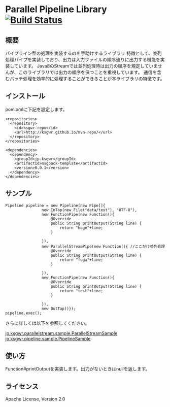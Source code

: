 # Parallel Pipeline Library [![Build Status](https://travis-ci.org/ksgwr/ParallelPipeline.svg?branch=master)](https://travis-ci.org/ksgwr/ParallelPipeline)

## 概要

パイプライン型の処理を実装するのを手助けするライブラリ
特徴として、並列処理パイプを実装しており、出力は入力ファイルの順序通りに出力する機能を実装しています。
Java8のStreamでは並列処理時は出力の順序を規定していませんが、このライブラリでは出力の順序を保つことを重視しています。
通信を含むバッチ処理を効率的に処理することができることが本ライブラリの特徴です。


## インストール

pom.xmlに下記を設定します。

```
<repositories>
  <repository>
    <id>ksgwr-repo</id>
    <url>http://ksgwr.github.io/mvn-repo/</url>
  </repository>
</repositories>

<dependencies>
  <dependency>
    <groupId>jp.ksgwr</groupId>
    <artifactId>msgpack-template</artifactId>
    <version>0.0.1</version>
  </dependency>
</dependencies>
```

## サンプル

```
Pipeline pipeline = new Pipeline(new Pipe[]{
				new InTap(new File("data/test"), "UTF-8"),
				new FunctionPipe(new Function(){
					@Override
					public String printOutput(String line) {
						return "hoge"+line;
					}

				}),
				new ParallelStreamPipe(new Function(){ //ここだけ並列処理
					@Override
					public String printOutput(String line) {
						return "fuga"+line;
					}

				}),
				new FunctionPipe(new Function(){
					@Override
					public String printOutput(String line) {
						return "test"+line;
					}

				}),
				new OutTap()});
pipeline.exec();
```

さらに詳しくは以下を参照してください。

[jp.ksgwr.parallelstream.sample.ParallelStreamSample](src/test/java/jp/ksgwr/parallelstream/sample/ParallelStreamSample.java)  
[jp.ksgwr.pipeline.sample.PipelineSample](src/test/java/jp/ksgwr/pipeline/sample/PipelineSample.java)


## 使い方

Function#printOutputを実装します。出力がないときはnullを返します。

## ライセンス

Apache License, Version 2.0
